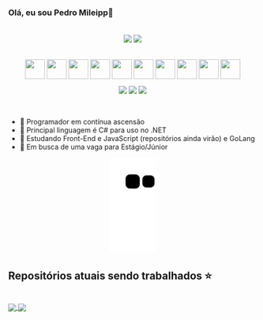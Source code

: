 
### Olá, eu sou Pedro Mileipp👋

<br>

<div align="center">

  <img height="200m"   align="center" src="https://github-readme-stats.vercel.app/api?username=pedro-mileipp&show_icons=true&theme=aura"/>
  <img height="200m"  align="center" src="https://github-readme-stats.vercel.app/api/top-langs/?username=pedro-mileipp&layout=donut&theme=aura"/>
  
</div> 
  
<br>

<div align="center">

<div style="display: inline-block"><br>

  <img align="center" height="40" width="40" src="https://cdn.jsdelivr.net/gh/devicons/devicon/icons/csharp/csharp-original.svg" />
  <img align="center" height="40" width="40" src="https://cdn.jsdelivr.net/gh/devicons/devicon/icons/dotnetcore/dotnetcore-original.svg" />
  <img align="center" height="40" width="40" src="https://cdn.jsdelivr.net/gh/devicons/devicon/icons/go/go-original.svg" />
  <img align="center" height="40" width="40" src="https://cdn.jsdelivr.net/gh/devicons/devicon/icons/html5/html5-original.svg" />
  <img align="center" height="40" width="40" src="https://cdn.jsdelivr.net/gh/devicons/devicon/icons/css3/css3-original.svg" />
  <img align="center" height="40" width="40" src="https://cdn.jsdelivr.net/gh/devicons/devicon/icons/javascript/javascript-original.svg" />
  <img align="center" height="40" width="40" src="https://cdn.jsdelivr.net/gh/devicons/devicon/icons/python/python-original.svg" />
  <img align="center" height="40" width="40" src="https://cdn.jsdelivr.net/gh/devicons/devicon/icons/cplusplus/cplusplus-original.svg" />
  <img align="center" height="40" width="40" src="https://cdn.jsdelivr.net/gh/devicons/devicon/icons/c/c-original.svg" />
  <img align="center" height="40" width="40" src="https://cdn.jsdelivr.net/gh/devicons/devicon/icons/mysql/mysql-plain-wordmark.svg" />  
            
</div>

<br>

<div style="display: inline-block">

<a href="https://www.linkedin.com/in/pedromileipp/" target="_blank"><img src="https://img.shields.io/badge/LinkedIn-0077B5?style=for-the-badge&logo=linkedin&logoColor=white" target="_blank"></a>
<a href="mailto:pedromileipp5@gmail.com" target="_blank"> <img src="https://img.shields.io/badge/Gmail-D14836?style=for-the-badge&logo=gmail&logoColor=white"></a>
<a href="#" target="_blank"> <img src="https://img.shields.io/badge/Windows-0078D6?style=for-the-badge&logo=windows&logoColor=white"></a>

</div>

</div>

<br>


- 🔭 Programador em contínua ascensão
- 🚀 Principal linguagem é C# para uso no .NET
- 🌱 Estudando Front-End e JavaScript (repositórios ainda virão) e GoLang
- 👯 Em busca de uma vaga para Estágio/Júnior


<div align="center">

![snake gif](https://github.com/pedro-mileipp/pedro-mileipp/blob/output/github-contribution-grid-snake.svg)

</div>

## Repositórios atuais sendo trabalhados ⭐
<div style="display: inline-block" align="center"><br>
 <a href="https://github.com/pedro-mileipp/sistemas-operacionais"><img height="150em"  align="center" src="https://github-readme-stats.vercel.app/api/pin/?username=pedro-mileipp&repo=sistemas-operacionais&theme=aura"/>
 <a href="https://github.com/pedro-mileipp/pokedex-pokeapi"><img height="150em"  align="center" src="https://github-readme-stats.vercel.app/api/pin/?username=pedro-mileipp&repo=pokedex-pokeapi&theme=aura"/>
   
  </a>
</div>


